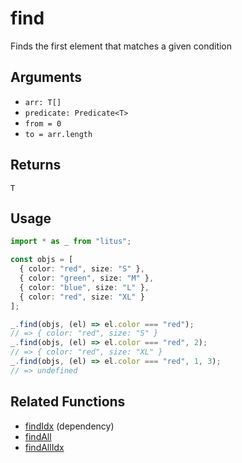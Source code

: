 # find

Finds the first element that matches a given condition

## Arguments

- `arr: T[]`
- `predicate: Predicate<T>`
- `from = 0`
- `to = arr.length`

## Returns

`T`

## Usage

```ts
import * as _ from "litus";

const objs = [
  { color: "red", size: "S" },
  { color: "green", size: "M" },
  { color: "blue", size: "L" },
  { color: "red", size: "XL" }
];

_.find(objs, (el) => el.color === "red");
// => { color: "red", size: "S" }
_.find(objs, (el) => el.color === "red", 2);
// => { color: "red", size: "XL" }
_.find(objs, (el) => el.color === "red", 1, 3);
// => undefined
```

## Related Functions

- [findIdx](findIdx.md) (dependency)
- [findAll](findAll.md)
- [findAllIdx](findAllIdx.md)
